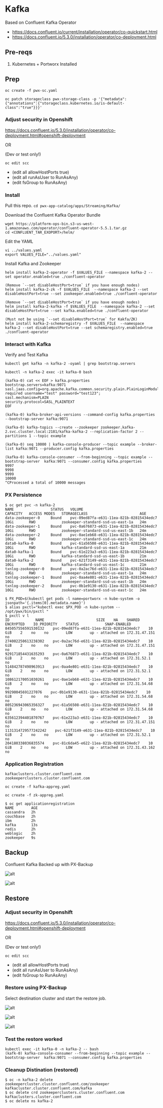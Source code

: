 # Kafka

Based on Confluent Kafka Operator
 - https://docs.confluent.io/current/installation/operator/co-quickstart.html
 - https://docs.confluent.io/5.3.0/installation/operator/co-deployment.html

## Pre-reqs

1. Kubernetes + Portworx Installed

## Prep

```
oc create -f pwx-sc.yaml

oc patch storageclass pwx-storage-class -p '{"metadata": {"annotations":{"storageclass.kubernetes.io/is-default-class":"true"}}}'
```

### Adjust security in Openshift

https://docs.confluent.io/5.3.0/installation/operator/co-deployment.html#openshift-deployment

OR

(Dev or test only!)

`oc edit scc` 
- (edit all allowHostPorts true)
- (edit all runAsUser to RunAsAny)
- (edit fsGroup to RunAsAny)


### Install

Pull this repo.
`cd pwx-app-catalog/apps/Streaming/Kafka/`

Download the Confluent Kafka Operator Bundle
```
wget https://platform-ops-bin.s3-us-west-1.amazonaws.com/operator/confluent-operator-5.5.1.tar.gz
cd <CONFLUENT_TAR_EXOPORT>/helm/
```

Edit the YAML
```
vi ../values.yaml
export VALUES_FILE="../values.yaml"
```

Install Kafka and Zookeeper
```
helm install kafka-2-operator -f $VALUES_FILE --namespace kafka-2 --set operator.enabled=true ./confluent-operator

(Remove `--set disableHostPort=true` if you have enough nodes)
helm install kafka-2-zk -f $VALUES_FILE  --namespace kafka-2 --set disableHostPort=true --set zookeeper.enabled=true ./confluent-operator

(Remove `--set disableHostPort=true` if you have enough nodes)
helm install kafka-2-kafka -f $VALUES_FILE  --namespace kafka-2 --set disableHostPort=true --set kafka.enabled=true ./confluent-operator

(Must not be using `--set disableHostPort=true` for Kakfa/ZK)
helm install kafka-2-schemaregistry -f $VALUES_FILE  --namespace kafka-2 --set disableHostPort=true --set schemaregistry.enabled=true ./confluent-operator
```

### Interact with Kafka 

Verify and Test Kafka
```
kubectl get kafka -n kafka-2 -oyaml | grep bootstrap.servers

kubectl -n kafka-2 exec -it kafka-0 bash

(kafka-0) cat << EOF > kafka.properties
bootstrap.servers=kafka:9071
sasl.jaas.config=org.apache.kafka.common.security.plain.PlainLoginModule required username="test" password="test123";
sasl.mechanism=PLAIN
security.protocol=SASL_PLAINTEXT
EOF

(kafka-0) kafka-broker-api-versions --command-config kafka.properties --bootstrap-server kafka:9071

(kafka-0) kafka-topics --create --zookeeper zookeeper.kafka-2.svc.cluster.local:2181/kafka-kafka-2 --replication-factor 2 --partitions 1 --topic example

(kafka-0) seq 10000 | kafka-console-producer --topic example --broker-list kafka:9071 --producer.config kafka.properties

(kafka-0) kafka-console-consumer --from-beginning --topic example --bootstrap-server  kafka:9071 --consumer.config kafka.properties
9997
9998
9999
10000
^CProcessed a total of 10000 messages
```

### PX Persistence 
```
$ oc get pvc -n kafka-2
NAME                 STATUS   VOLUME                                     CAPACITY   ACCESS MODES   STORAGECLASS                        AGE
data-zookeeper-0     Bound    pvc-09ed87fa-e631-11ea-821b-02815434edc7   10Gi       RWO            zookeeper-standard-ssd-us-east-1a   24m
data-zookeeper-1     Bound    pvc-0a676873-e631-11ea-821b-02815434edc7   10Gi       RWO            zookeeper-standard-ssd-us-east-1b   24m
data-zookeeper-2     Bound    pvc-0ae1eb68-e631-11ea-821b-02815434edc7   10Gi       RWO            zookeeper-standard-ssd-us-east-1c   24m
data0-kafka-0        Bound    pvc-61a56508-e631-11ea-821b-02815434edc7   10Gi       RWO            kafka-standard-ssd-us-east-1a       21m
data0-kafka-1        Bound    pvc-61e223a3-e631-11ea-821b-02815434edc7   10Gi       RWO            kafka-standard-ssd-us-east-1b       21m
data0-kafka-2        Bound    pvc-621f3149-e631-11ea-821b-02815434edc7   10Gi       RWO            kafka-standard-ssd-us-east-1c       21m
txnlog-zookeeper-0   Bound    pvc-0a2ac76d-e631-11ea-821b-02815434edc7   10Gi       RWO            zookeeper-standard-ssd-us-east-1a   24m
txnlog-zookeeper-1   Bound    pvc-0aa4e801-e631-11ea-821b-02815434edc7   10Gi       RWO            zookeeper-standard-ssd-us-east-1b   24m
txnlog-zookeeper-2   Bound    pvc-0b1e9130-e631-11ea-821b-02815434edc7   10Gi       RWO            zookeeper-standard-ssd-us-east-1c   24m

$ PX_POD=$(kubectl get pods -l name=portworx -n kube-system -o jsonpath='{.items[0].metadata.name}')
$ alias pxctl="kubectl exec $PX_POD -n kube-system -- /opt/pwx/bin/pxctl "
$ pxctl v l
ID            NAME                        SIZE    HA    SHARED    ENCRYPTED    IO_PRIORITY    STATUS            SNAP-ENABLED
845057556591530132    pvc-09ed87fa-e631-11ea-821b-02815434edc7    10 GiB    2    no    no        LOW        up - attached on 172.31.47.151    no
274002250613238302    pvc-0a2ac76d-e631-11ea-821b-02815434edc7    10 GiB    2    no    no        LOW        up - attached on 172.31.47.151    no
929171854431635293    pvc-0a676873-e631-11ea-821b-02815434edc7    10 GiB    2    no    no        LOW        up - attached on 172.31.52.1    no
514842787498963913    pvc-0aa4e801-e631-11ea-821b-02815434edc7    10 GiB    2    no    no        LOW        up - attached on 172.31.52.1    no
108612170051030261    pvc-0ae1eb68-e631-11ea-821b-02815434edc7    10 GiB    2    no    no        LOW        up - attached on 172.31.54.68    no
99290045691227076    pvc-0b1e9130-e631-11ea-821b-02815434edc7    10 GiB    2    no    no        LOW        up - attached on 172.31.54.68    no
805236943065356327    pvc-61a56508-e631-11ea-821b-02815434edc7    10 GiB    2    no    no        LOW        up - attached on 172.31.54.68    no
635612394401870767    pvc-61e223a3-e631-11ea-821b-02815434edc7    10 GiB    2    no    no        LOW        up - attached on 172.31.47.151    no
1131314729577242242    pvc-621f3149-e631-11ea-821b-02815434edc7    10 GiB    2    no    no        LOW        up - attached on 172.31.52.1    no
204180338036835574    pvc-81c6da45-e622-11ea-821b-02815434edc7    10 GiB    2    no    no        LOW        up - attached on 172.31.43.162    no
```

### Application Registration
```
kafkaclusters.cluster.confluent.com
zookeeperclusters.cluster.confluent.com             

oc create -f kafka-appreg.yaml

oc create -f zk-appreg.yaml

$ oc get applicationregistration
NAME        AGE
cassandra   2h
couchbase   2h
ibm         2h
kafka       13s
redis       2h
weblogic    2h
zookeeper   9s
```

## Backup

Confluent Kafka Backed up with PX-Backup

![alt](https://i.imgur.com/HMbHdcI.png)

![alt](https://i.imgur.com/MAyZ3ab.png)

## Restore

### Adjust security in Openshift

https://docs.confluent.io/5.3.0/installation/operator/co-deployment.html#openshift-deployment

OR

(Dev or test only!)

`oc edit scc` 
- (edit all allowHostPorts true)
- (edit all runAsUser to RunAsAny)
- (edit fsGroup to RunAsAny)

### Restore using PX-Backup

Select destination cluster and start the restore job.

![alt](https://i.imgur.com/03qoI41.png)

![alt](https://i.imgur.com/AFkt0sA.png)

![alt](https://i.imgur.com/ozmhMk9.png)

### Test the restore worked

```
kubectl exec -it kafka-0 -n kafka-2 -- bash
(kafk-0) kafka-console-consumer --from-beginning --topic example --bootstrap-server  kafka:9071 --consumer.config kafka.properties
```

### Cleanup Distination (restored)

```
$ oc -n kafka-2 delete zookeepercluster.cluster.confluent.com/zookeeper kafkacluster.cluster.confluent.com/kafka
$ oc delete crd zookeeperclusters.cluster.confluent.com kafkaclusters.cluster.confluent.com
$ oc delete ns kafka-2
```
